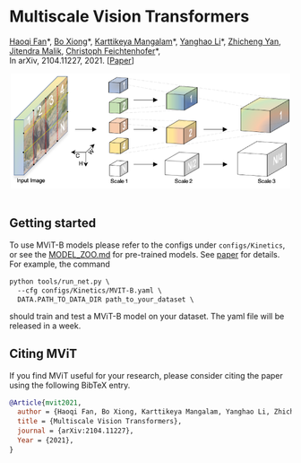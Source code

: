 # Multiscale Vision Transformers
[Haoqi Fan](https://haoqifan.github.io/)\*, [Bo Xiong](https://www.cs.utexas.edu/~bxiong/)\*, [Karttikeya Mangalam](https://karttikeya.github.io/)\*, [Yanghao Li](https://lyttonhao.github.io/)\*, [Zhicheng Yan](https://sites.google.com/view/zhicheng-yan), [Jitendra Malik](http://people.eecs.berkeley.edu/~malik/), [Christoph Feichtenhofer](http://feichtenhofer.github.io/)\*,
<br/>
In arXiv, 2104.11227, 2021. [[Paper](https://arxiv.org/abs/2104.11227.pdf)]
<br/>
<div align="center">
  <img src="teaser.png" width="500px" />
</div>
<br/>


## Getting started

To use MViT-B models please refer to the configs under `configs/Kinetics`, or see the [MODEL_ZOO.md](https://github.com/facebookresearch/SlowFast/blob/master/MODEL_ZOO.md) for pre-trained models. See [paper](https://arxiv.org/abs/2104.11227.pdf) for details. For example, the command

```
python tools/run_net.py \
  --cfg configs/Kinetics/MVIT-B.yaml \
  DATA.PATH_TO_DATA_DIR path_to_your_dataset \
```

should train and test a MViT-B model on your dataset. The yaml file will be released in a week.

## Citing MViT
If you find MViT useful for your research, please consider citing the paper using the following BibTeX entry.
```BibTeX
@Article{mvit2021,
  author = {Haoqi Fan, Bo Xiong, Karttikeya Mangalam, Yanghao Li, Zhicheng Yan, Jitendra Malik, Christoph Feichtenhofer},
  title = {Multiscale Vision Transformers},
  journal = {arXiv:2104.11227},
  Year = {2021},
}
```
